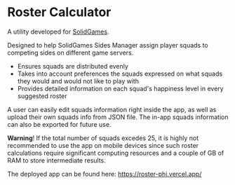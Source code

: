 # Roster Calculator

A utility developed for [SolidGames](https://sg.zone).

Designed to help SolidGames Sides Manager assign player squads to competing sides on different game servers.

- Ensures squads are distributed evenly
- Takes into account preferences the squads expressed on what squads they would and would not like to play with
- Provides detailed information on each squad's happiness level in every suggested roster

A user can easily edit squads information right inside the app, as well as upload their own squads info from JSON file. The in-app squads information can also be exported for future use.

**Warning**! If the total number of squads excedes 25, it is highly not recommended to use the app on mobile devices since such roster calculations require significant computing resources and a couple of GB of RAM to store intermediate results. 

The deployed app can be found here: https://roster-phi.vercel.app/
